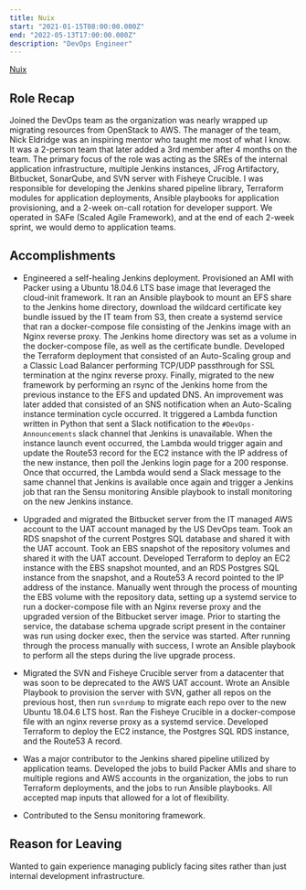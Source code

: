 ```yaml
---
title: Nuix
start: "2021-01-15T08:00:00.000Z"
end: "2022-05-13T17:00:00.000Z"
description: "DevOps Engineer"
---
```


<a href="https://www.nuix.com/" target="_blank">Nuix</a>

## Role Recap

Joined the DevOps team as the organization was nearly wrapped up migrating resources from OpenStack to AWS. The manager of the team, Nick Eldridge was an inspiring mentor who taught me most of what I know. It was a 2-person team that later added a 3rd member after 4 months on the team. The primary focus of the role was acting as the SREs of the internal application infrastructure, multiple Jenkins instances, JFrog Artifactory, Bitbucket, SonarQube, and SVN server with Fisheye Crucible. I was responsible for developing the Jenkins shared pipeline library, Terraform modules for application deployments, Ansible playbooks for application provisioning, and a 2-week on-call rotation for developer support. We operated in SAFe (Scaled Agile Framework), and at the end of each 2-week sprint, we would demo to application teams.

## Accomplishments

* Engineered a self-healing Jenkins deployment. Provisioned an AMI with Packer using a Ubuntu 18.04.6 LTS base image that leveraged the cloud-init framework. It ran an Ansible playbook to mount an EFS share to the Jenkins home directory, download the wildcard certificate key bundle issued by the IT team from S3, then create a systemd service that ran a docker-compose file consisting of the Jenkins image with an Nginx reverse proxy. The Jenkins home directory was set as a volume in the docker-compose file, as well as the certificate bundle. Developed the Terraform deployment that consisted of an Auto-Scaling group and a Classic Load Balancer performing TCP/UDP passthrough for SSL termination at the nginx reverse proxy. Finally, migrated to the new framework by performing an rsync of the Jenkins home from the previous instance to the EFS and updated DNS. An improvement was later added that consisted of an SNS notification when an Auto-Scaling instance termination cycle occurred. It triggered a Lambda function written in Python that sent a Slack notification to the `#DevOps-Announcements` slack channel that Jenkins is unavailable. When the instance launch event occurred, the Lambda would trigger again and update the Route53 record for the EC2 instance with the IP address of the new instance, then poll the Jenkins login page for a 200 response. Once that occurred, the Lambda would send a Slack message to the same channel that Jenkins is available once again and trigger a Jenkins job that ran the Sensu monitoring Ansible playbook to install monitoring on the new Jenkins instance.

* Upgraded and migrated the Bitbucket server from the IT managed AWS account to the UAT account managed by the US DevOps team. Took an RDS snapshot of the current Postgres SQL database and shared it with the UAT account. Took an EBS snapshot of the repository volumes and shared it with the UAT account. Developed Terraform to deploy an EC2 instance with the EBS snapshot mounted, and an RDS Postgres SQL instance from the snapshot, and a Route53 A record pointed to the IP address of the instance. Manually went through the process of mounting the EBS volume with the repository data, setting up a systemd service to run a docker-compose file with an Nginx reverse proxy and the upgraded version of the Bitbucket server image. Prior to starting the service, the database schema upgrade script present in the container was run using docker exec, then the service was started. After running through the process manually with success, I wrote an Ansible playbook to perform all the steps during the live upgrade process.

* Migrated the SVN and Fisheye Crucible server from a datacenter that was soon to be deprecated to the AWS UAT account. Wrote an Ansible Playbook to provision the server with SVN, gather all repos on the previous host, then run `svnrdump` to migrate each repo over to the new Ubuntu 18.04.6 LTS host. Ran the Fisheye Crucible in a docker-compose file with an nginx reverse proxy as a systemd service. Developed Terraform to deploy the EC2 instance, the Postgres SQL RDS instance, and the Route53 A record.

* Was a major contributor to the Jenkins shared pipeline utilized by application teams. Developed the jobs to build Packer AMIs and share to multiple regions and AWS accounts in the organization, the jobs to run Terraform deployments, and the jobs to run Ansible playbooks. All accepted map inputs that allowed for a lot of flexibility.

* Contributed to the Sensu monitoring framework.

## Reason for Leaving

Wanted to gain experience managing publicly facing sites rather than just internal development infrastructure. 